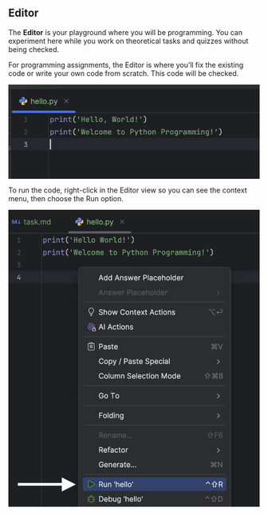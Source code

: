 ## Editor

The <b>Editor</b> is your playground where you will be programming. You can experiment here while you work on theoretical tasks and quizzes without being checked.

For programming assignments, the Editor is where you’ll fix the existing code or write your own code from scratch. This code will be checked.

<style>
img {
  display: block;
  margin-left: auto;
  margin-right: auto;
}
</style>
<img src="editor.png" alt="editor window displaying Python code" class="center" width=600>

To run the code, right-click in the Editor view so you can see the context menu, then choose the Run option.

<img src="run.png" alt="context menu showing run option" class="center" width=600>